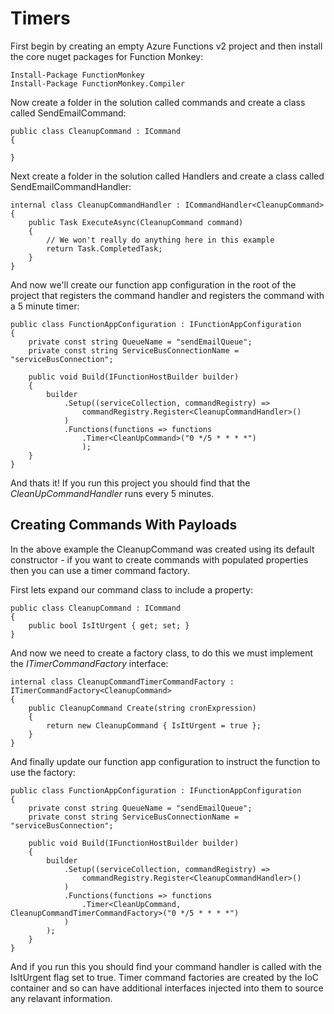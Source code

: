 # Timers

First begin by creating an empty Azure Functions v2 project and then install the core nuget packages for Function Monkey:

    Install-Package FunctionMonkey
    Install-Package FunctionMonkey.Compiler

Now create a folder in the solution called commands and create a class called SendEmailCommand:

    public class CleanupCommand : ICommand
    {
        
    }

Next create a folder in the solution called Handlers and create a class called SendEmailCommandHandler:

    internal class CleanupCommandHandler : ICommandHandler<CleanupCommand>
    {
        public Task ExecuteAsync(CleanupCommand command)
        {
            // We won't really do anything here in this example
            return Task.CompletedTask;
        }
    }

And now we'll create our function app configuration in the root of the project that registers the command handler and registers the command with a 5 minute timer:

    public class FunctionAppConfiguration : IFunctionAppConfiguration
    {
        private const string QueueName = "sendEmailQueue";
        private const string ServiceBusConnectionName = "serviceBusConnection";

        public void Build(IFunctionHostBuilder builder)
        {
            builder
                .Setup((serviceCollection, commandRegistry) =>
                    commandRegistry.Register<CleanupCommandHandler>()
                )
                .Functions(functions => functions
                    .Timer<CleanUpCommand>("0 */5 * * * *")
                    );
        }
    }

And thats it! If you run this project you should find that the _CleanUpCommandHandler_ runs every 5 minutes.

## Creating Commands With Payloads

In the above example the CleanupCommand was created using its default constructor - if you want to create commands with populated properties then you can use a timer command factory.

First lets expand our command class to include a property:

    public class CleanupCommand : ICommand
    {
        public bool IsItUrgent { get; set; }
    }

And now we need to create a factory class, to do this we must implement the _ITimerCommandFactory<TCommand>_ interface:

    internal class CleanupCommandTimerCommandFactory : ITimerCommandFactory<CleanupCommand>
    {
        public CleanupCommand Create(string cronExpression)
        {
            return new CleanupCommand { IsItUrgent = true };
        }
    }

And finally update our function app configuration to instruct the function to use the factory:

    public class FunctionAppConfiguration : IFunctionAppConfiguration
    {
        private const string QueueName = "sendEmailQueue";
        private const string ServiceBusConnectionName = "serviceBusConnection";

        public void Build(IFunctionHostBuilder builder)
        {
            builder
                .Setup((serviceCollection, commandRegistry) =>
                    commandRegistry.Register<CleanupCommandHandler>()
                )
                .Functions(functions => functions
                    .Timer<CleanUpCommand, CleanupCommandTimerCommandFactory>("0 */5 * * * *")
                )
            );
        }
    }

And if you run this you should find your command handler is called with the IsItUrgent flag set to true. Timer command factories are created by the IoC container and so can have additional interfaces injected into them to source any relavant information.
